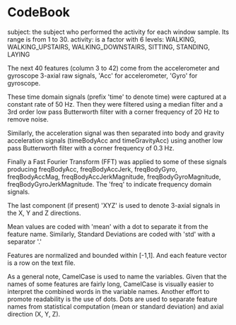 CodeBook
==============
subject: the subject who performed the activity for each window sample. Its range is from 1 to 30.
activity: is a factor with 6 levels: WALKING, WALKING_UPSTAIRS, WALKING_DOWNSTAIRS, SITTING, STANDING, LAYING

The next 40 features (column 3 to 42) come from the accelerometer and gyroscope 3-axial raw signals, 'Acc' for accelerometer, 'Gyro' for gyroscope. 

These time domain signals (prefix 'time' to denote time) were captured at a constant rate of 50 Hz. Then they were filtered using a median filter and a 3rd order low pass Butterworth filter with a corner frequency of 20 Hz to remove noise. 

Similarly, the acceleration signal was then separated into body and gravity acceleration signals (timeBodyAcc and timeGravityAcc) using another low pass Butterworth filter with a corner frequency of 0.3 Hz. 

Finally a Fast Fourier Transform (FFT) was applied to some of these signals producing freqBodyAcc, freqBodyAccJerk, freqBodyGyro, freqBodyAccMag, freqBodyAccJerkMagnitude, freqBodyGyroMagnitude, freqBodyGyroJerkMagnitude. The 'freq' to indicate frequency domain signals.

The last component (if present) 'XYZ' is used to denote 3-axial signals in the X, Y and Z directions.

Mean values are coded with 'mean' with a dot to separate it from the feature name. Similarly, Standard Deviations are coded with 'std' with a separator '.'

Features are normalized and bounded within [-1,1]. And each feature vector is a row on the text file.

As a general note, CamelCase is used to name the variables. Given that the names of some features are fairly long, CamelCase is visually easier to interpret the combined words in the variable names. Another effort to promote readability is the use of dots. Dots are used to separate feature names from statistical computation (mean or standard deviation) and axial direction (X, Y, Z).
